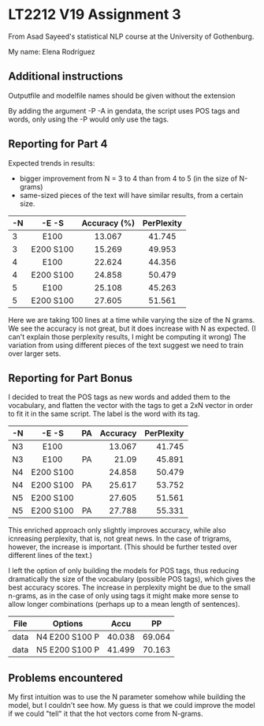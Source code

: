 # LT2212 V19 Assignment 3

From Asad Sayeed's statistical NLP course at the University of Gothenburg.

My name: Elena Rodríguez

## Additional instructions

Outputfile and modelfile names should be given without the extension

By adding the argument -P -A in gendata, the script uses POS tags and words, only using the -P would only use the tags.

## Reporting for Part 4
Expected trends in results:
- bigger improvement from N = 3 to 4 than from 4 to 5 (in the size of N-grams)
- same-sized pieces of the text will have similar results, from a certain size.



| -N | -E -S | Accuracy (%) | PerPlexity |  
| --- | :---: | :---: | :---: | 
| 3  |  E100  |  13.067  |  41.745  | 
| 3  |  E200 S100  |  15.269  |  49.953  | 
| 4  |  E100  |  22.624  |  44.356  | 
| 4  |  E200 S100  |  24.858  |  50.479  | 
| 5  |  E100  |  25.108  |  45.263  |
| 5  |  E200 S100  |  27.605  |  51.561  | 

Here we are taking 100 lines at a time while varying the size of the N grams. We see the accuracy is not great, but it does increase with N as expected. (I can't explain those perplexity results, I might be computing it wrong)
The variation from using different pieces of the text suggest we need to train over larger sets.

## Reporting for Part Bonus 
I decided to treat the POS tags as new words and added them to the vocabulary, and flatten the vector with the tags to get a 2xN vector in order to fit it in the same script. The label is the word with its tag.

| -N | -E -S | PA | Accuracy | PerPlexity |  
| :---: | :---: | :---: | ---: | ---: | 
| N3 | E100 | |  13.067  |  41.745  | 
| N3 | E100 | PA |  21.09  |  45.891 | 
| N4 | E200 S100 | |  24.858  |  50.479  | 
| N4 | E200 S100 | PA |  25.617  |  53.752  | 
| N5 | E200 S100 |   |  27.605  |  51.561  | 
| N5 | E200 S100 |  PA  |  27.788  |  55.331  | 
This enriched approach only slightly improves accuracy, while also icnreasing perplexity, that is, not great news. In the case of trigrams, however, the increase is important. (This should be further tested over different lines of the text.)

I left the option of only building the models for POS tags, thus reducing dramatically the size of the vocabulary (possible POS tags), which gives the best accuracy scores. The increase in perplexity might be due to the small n-grams, as in the case of only using tags it might make more sense to allow longer combinations (perhaps up to a mean length of sentences).

| File | Options | Accu | PP |  
| --- | :---: | :---: | :---: | 
| data  |  N4 E200 S100 P  |  40.038  |  69.064  | 
| data  |  N5 E200 S100 P  |  41.499  |  70.163  | 

## Problems encountered
My first intuition was to use the N parameter somehow while building the model, but I couldn't see how. My guess is that we could improve the model if we could "tell" it that the hot vectors come from N-grams.
